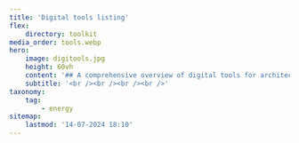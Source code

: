 ```yaml
---
title: 'Digital tools listing'
flex:
    directory: toolkit
media_order: tools.webp
hero:
    image: digitools.jpg
    height: 60vh
    content: '## A comprehensive overview of digital tools for architects, designers and communities.'
    subtitle: '<br /><br /><br /><br />'
taxonomy:
    tag:
        - energy
sitemap:
    lastmod: '14-07-2024 18:10'
---
```


